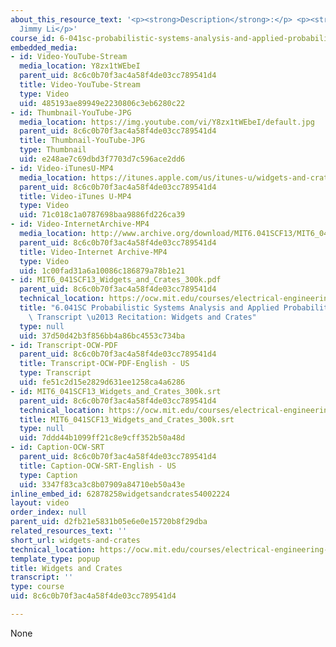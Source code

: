 ```yaml
---
about_this_resource_text: '<p><strong>Description</strong>:</p> <p><strong>Instructor</strong>:
  Jimmy Li</p>'
course_id: 6-041sc-probabilistic-systems-analysis-and-applied-probability-fall-2013
embedded_media:
- id: Video-YouTube-Stream
  media_location: Y8zx1tWEbeI
  parent_uid: 8c6c0b70f3ac4a58f4de03cc789541d4
  title: Video-YouTube-Stream
  type: Video
  uid: 485193ae89949e2230806c3eb6280c22
- id: Thumbnail-YouTube-JPG
  media_location: https://img.youtube.com/vi/Y8zx1tWEbeI/default.jpg
  parent_uid: 8c6c0b70f3ac4a58f4de03cc789541d4
  title: Thumbnail-YouTube-JPG
  type: Thumbnail
  uid: e248ae7c69dbd3f7703d7c596ace2dd6
- id: Video-iTunesU-MP4
  media_location: https://itunes.apple.com/us/itunes-u/widgets-and-crates/id814580809?i=249378388
  parent_uid: 8c6c0b70f3ac4a58f4de03cc789541d4
  title: Video-iTunes U-MP4
  type: Video
  uid: 71c018c1a0787698baa9886fd226ca39
- id: Video-InternetArchive-MP4
  media_location: http://www.archive.org/download/MIT6.041SCF13/MIT6_041SCF13_Widgets_and_Crates_300k.mp4
  parent_uid: 8c6c0b70f3ac4a58f4de03cc789541d4
  title: Video-Internet Archive-MP4
  type: Video
  uid: 1c00fad31a6a10086c186879a78b1e21
- id: MIT6_041SCF13_Widgets_and_Crates_300k.pdf
  parent_uid: 8c6c0b70f3ac4a58f4de03cc789541d4
  technical_location: https://ocw.mit.edu/courses/electrical-engineering-and-computer-science/6-041sc-probabilistic-systems-analysis-and-applied-probability-fall-2013/unit-ii/lecture-12/widgets-and-crates/MIT6_041SCF13_Widgets_and_Crates_300k.pdf
  title: "6.041SC Probabilistic Systems Analysis and Applied Probability, Fall 2013\
    \ Transcript \u2013 Recitation: Widgets and Crates"
  type: null
  uid: 37d50d42b3f856bb4a86bc4553c734ba
- id: Transcript-OCW-PDF
  parent_uid: 8c6c0b70f3ac4a58f4de03cc789541d4
  title: Transcript-OCW-PDF-English - US
  type: Transcript
  uid: fe51c2d15e2829d631ee1258ca4a6286
- id: MIT6_041SCF13_Widgets_and_Crates_300k.srt
  parent_uid: 8c6c0b70f3ac4a58f4de03cc789541d4
  technical_location: https://ocw.mit.edu/courses/electrical-engineering-and-computer-science/6-041sc-probabilistic-systems-analysis-and-applied-probability-fall-2013/unit-ii/lecture-12/widgets-and-crates/MIT6_041SCF13_Widgets_and_Crates_300k.srt
  title: MIT6_041SCF13_Widgets_and_Crates_300k.srt
  type: null
  uid: 7ddd44b1099ff21c8e9cff352b50a48d
- id: Caption-OCW-SRT
  parent_uid: 8c6c0b70f3ac4a58f4de03cc789541d4
  title: Caption-OCW-SRT-English - US
  type: Caption
  uid: 3347f83ca3c8b07909a84710eb50a43e
inline_embed_id: 62878258widgetsandcrates54002224
layout: video
order_index: null
parent_uid: d2fb21e5831b05e6e0e15720b8f29dba
related_resources_text: ''
short_url: widgets-and-crates
technical_location: https://ocw.mit.edu/courses/electrical-engineering-and-computer-science/6-041sc-probabilistic-systems-analysis-and-applied-probability-fall-2013/unit-ii/lecture-12/widgets-and-crates
template_type: popup
title: Widgets and Crates
transcript: ''
type: course
uid: 8c6c0b70f3ac4a58f4de03cc789541d4

---
```

None